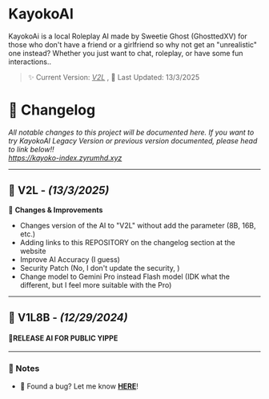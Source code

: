 # KayokoAI

KayokoAi is a local Roleplay AI made by Sweetie Ghost (GhosttedXV) for those who don't have a friend or a girlfriend so why not get an "unrealistic" one instead? Whether you just want to chat, roleplay, or have some fun interactions..

> ✨ Current Version: _<u>V2L_</u> ,
> 📅 Last Updated: 13/3/2025

# 📝 Changelog  
*All notable changes to this project will be documented here. If you want to try KayokoAI Legacy Version or previous version documented, please head to link below!!*  
*https://kayoko-index.zyrumhd.xyz*

---

## 🎉 V2L - *(13/3/2025)*  
🔹 **Changes & Improvements**  
- Changes version of the AI to "V2L" without add the parameter (8B, 16B, etc.)
- Adding links to this REPOSITORY on the changelog section at the website
- Improve AI Accuracy (I guess)
- Security Patch (No, I don't update the security, )
- Change model to Gemini Pro instead Flash model (IDK what the different, but I feel more suitable with the Pro)


---

## 🎉 V1L8B - *(12/29/2024)*  
#### 🔹**RELEASE AI FOR PUBLIC YIPPE**
---

### 📌 Notes  
- 🐞 Found a bug? Let me know **[HERE](https://forms.gle/87fd9HDCiBu2bc458)**!  
